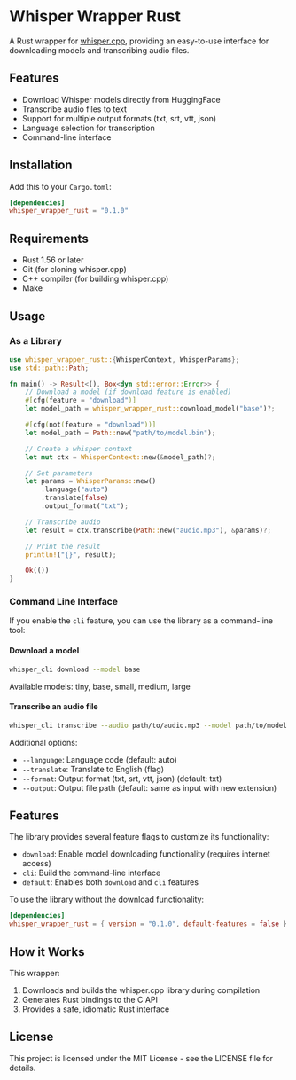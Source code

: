 # Whisper Wrapper Rust

A Rust wrapper for [whisper.cpp](https://github.com/ggml-org/whisper.cpp), providing an easy-to-use interface for downloading models and transcribing audio files.

## Features

- Download Whisper models directly from HuggingFace
- Transcribe audio files to text
- Support for multiple output formats (txt, srt, vtt, json)
- Language selection for transcription
- Command-line interface

## Installation

Add this to your `Cargo.toml`:

```toml
[dependencies]
whisper_wrapper_rust = "0.1.0"
```

## Requirements

- Rust 1.56 or later
- Git (for cloning whisper.cpp)
- C++ compiler (for building whisper.cpp)
- Make

## Usage

### As a Library

```rust
use whisper_wrapper_rust::{WhisperContext, WhisperParams};
use std::path::Path;

fn main() -> Result<(), Box<dyn std::error::Error>> {
    // Download a model (if download feature is enabled)
    #[cfg(feature = "download")]
    let model_path = whisper_wrapper_rust::download_model("base")?;

    #[cfg(not(feature = "download"))]
    let model_path = Path::new("path/to/model.bin");

    // Create a whisper context
    let mut ctx = WhisperContext::new(&model_path)?;

    // Set parameters
    let params = WhisperParams::new()
        .language("auto")
        .translate(false)
        .output_format("txt");

    // Transcribe audio
    let result = ctx.transcribe(Path::new("audio.mp3"), &params)?;

    // Print the result
    println!("{}", result);

    Ok(())
}
```

### Command Line Interface

If you enable the `cli` feature, you can use the library as a command-line tool:

#### Download a model

```bash
whisper_cli download --model base
```

Available models: tiny, base, small, medium, large

#### Transcribe an audio file

```bash
whisper_cli transcribe --audio path/to/audio.mp3 --model path/to/model.bin
```

Additional options:

- `--language`: Language code (default: auto)
- `--translate`: Translate to English (flag)
- `--format`: Output format (txt, srt, vtt, json) (default: txt)
- `--output`: Output file path (default: same as input with new extension)

## Features

The library provides several feature flags to customize its functionality:

- `download`: Enable model downloading functionality (requires internet access)
- `cli`: Build the command-line interface
- `default`: Enables both `download` and `cli` features

To use the library without the download functionality:

```toml
[dependencies]
whisper_wrapper_rust = { version = "0.1.0", default-features = false }
```

## How it Works

This wrapper:

1. Downloads and builds the whisper.cpp library during compilation
2. Generates Rust bindings to the C API
3. Provides a safe, idiomatic Rust interface

## License

This project is licensed under the MIT License - see the LICENSE file for details.
